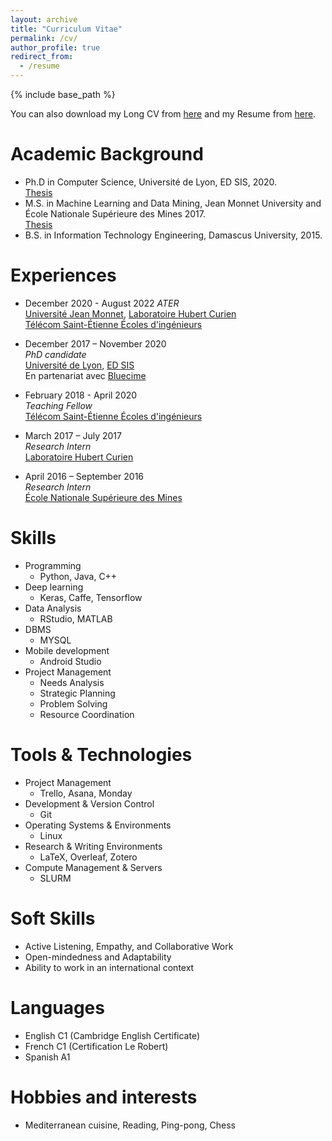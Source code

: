 ```yaml
---
layout: archive
title: "Curriculum Vitae"
permalink: /cv/
author_profile: true
redirect_from:
  - /resume
---
```


{% include base_path %}

You can also download my Long CV from [here](http://halqasir.github.io/files/LongCVEN11.pdf) and my Resume from [here](http://halqasir.github.io/files/CV.pdf).

Academic Background
======
* Ph.D in Computer Science, Université de Lyon, ED SIS, 2020.  
[Thesis](https://www.theses.fr/2020LYSES045)
* M.S. in Machine Learning and Data Mining, Jean Monnet University and École Nationale Supérieure des Mines 2017.  
[Thesis](http://halqasir.github.io/files/m2_thesis.pdf)
* B.S. in Information Technology Engineering, Damascus University, 2015.


Experiences
======
* December 2020 - August 2022
  <i>ATER</i>  
  [Université Jean Monnet](https://www.univ-st-etienne.fr),  [Laboratoire Hubert Curien](https://laboratoirehubertcurien.univ-st-Étienne.fr/en/index.html)  
  [Télécom Saint-Étienne Écoles d'ingénieurs](https://www.telecom-st-Étienne.fr/)

* December 2017 – November 2020  
  <i>PhD candidate</i>  
  [Université de Lyon](https://universite-lyon.fr/),  [ED SIS](https://edsis.universite-lyon.fr/)  
  En partenariat avec [Bluecime](https://www.bluecime.com/)

* February 2018 - April 2020  
  <i>Teaching Fellow</i>  
  [Télécom Saint-Étienne Écoles d'ingénieurs](https://www.telecom-st-Étienne.fr/)

* March 2017 – July 2017  
  <i>Research Intern</i>  
  [Laboratoire Hubert Curien](https://laboratoirehubertcurien.univ-st-Étienne.fr/en/index.html)  

* April 2016 – September 2016  
  <i>Research Intern</i>  
  [École Nationale Supérieure des Mines](https://www.mines-stetienne.fr/)
  
Skills
======
* Programming
  * Python, Java, C++ 
* Deep learning
  * Keras, Caffe, Tensorflow
* Data Analysis
  * RStudio, MATLAB
* DBMS
  * MYSQL
* Mobile development
  * Android Studio
* Project Management
  * Needs Analysis
  * Strategic Planning
  * Problem Solving
  * Resource Coordination

Tools & Technologies
======
* Project Management
    * Trello, Asana, Monday
* Development & Version Control
    * Git
* Operating Systems & Environments
    * Linux
* Research & Writing Environments
    * LaTeX, Overleaf, Zotero
* Compute Management & Servers
    * SLURM


Soft Skills
======
* Active Listening, Empathy, and Collaborative Work 
* Open-mindedness and Adaptability
* Ability to work in an international context

Languages
======
* English C1 (Cambridge English Certificate)
* French  C1 (Certification Le Robert)
* Spanish A1

Hobbies and interests
======
* Mediterranean cuisine, Reading, Ping-pong, Chess


